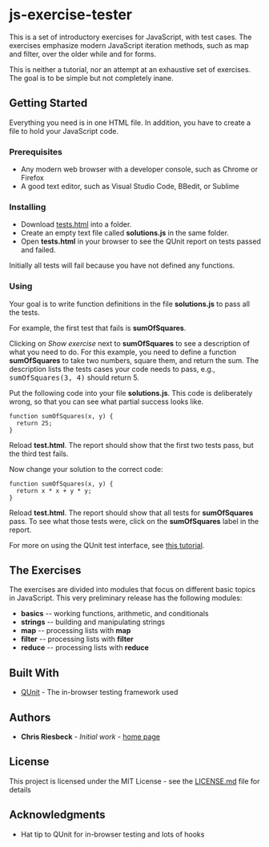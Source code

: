 # js-exercise-tester

This is a set of introductory exercises for JavaScript, with test cases. The exercises emphasize modern JavaScript iteration methods, such as map and filter, over the older while and for forms.

This is neither a tutorial, nor an attempt at an exhaustive set of exercises. The goal is to be simple but not completely inane. 

## Getting Started

Everything you need is in one HTML file. In addition, you have to create a file to hold your JavaScript code.

### Prerequisites

  * Any modern web browser with a developer console, such as Chrome or Firefox
  * A good text editor, such as Visual Studio Code, BBedit, or Sublime

### Installing

  * Download [tests.html](tests.html) into a folder.
  * Create an empty text file called **solutions.js** in the same folder. 
  * Open **tests.html** in your browser to see the QUnit report on tests passed and failed.

Initially all tests will fail because you have not defined any functions.

### Using

Your goal is to write function definitions in the file **solutions.js** to pass all the tests.

For example, the first test that fails is **sumOfSquares**.

Clicking on _Show exercise_ next to **sumOfSquares** to see a description of what you need to do. For this example, you need to define a function **sumOfSquares** to take two numbers, square them, and return the sum. The description lists the tests cases your code needs to pass, e.g., <tt>sumOfSquares(3, 4)</tt> should return 5.

Put the following code into your file **solutions.js**. This code is deliberately wrong, so that you can see what partial success looks like.

```
function sumOfSquares(x, y) {
  return 25;
}
```

Reload **test.html**. The report should show that the first two tests pass, but the third test fails. 

Now change your solution to the correct code:

```
function sumOfSquares(x, y) {
  return x * x + y * y;
}
```

Reload **test.html**. The report should show that all tests for **sumOfSquares** pass. To see what those tests were, click on the **sumOfSquares** label in the report.

For more on using the QUnit test interface, see [this tutorial](https://code.tutsplus.com/tutorials/how-to-test-your-javascript-code-with-qunit--net-9077).

## The Exercises

The exercises are divided into modules that focus on different basic topics in JavaScript. This very preliminary release has the following modules: 

* **basics** -- working functions, arithmetic, and conditionals
* **strings** -- building and manipulating strings
* **map** -- processing lists with **map**
* **filter** -- processing lists with **filter**
* **reduce** -- processing lists with **reduce**

## Built With

* [QUnit](https://qunitjs.com/) - The in-browser testing framework used

## Authors

* **Chris Riesbeck** - *Initial work* - [home page](http://www.cs.northwestern.edu/~riesbeck/)


## License

This project is licensed under the MIT License - see the [LICENSE.md](LICENSE.md) file for details

## Acknowledgments

* Hat tip to QUnit for in-browser testing and lots of hooks
